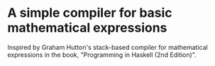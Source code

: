 # A simple compiler for basic mathematical expressions

Inspired by Graham Hutton's stack-based compiler for mathematical expressions in the book, "Programming in Haskell (2nd Edition)".

